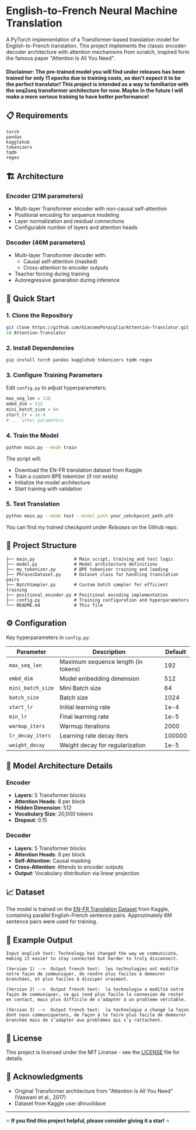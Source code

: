 # English-to-French Neural Machine Translation

A PyTorch implementation of a Transformer-based translation model for English-to-French translation. This project implements the classic encoder-decoder architecture with attention mechanisms from scratch, inspired form the famous paper "Attention Is All You Need".<br>
#### Disclaimer: The pre-trained model you will find under releases has been trained for only 11 epochs due to training costs, so don't expect it to be the perfect translator! This project is intended as a way to familiarize with the seq2seq transformer architecture for now. Maybe in the future I will make a more serious training to have better performance!

## 📋 Requirements

```
torch
pandas
kagglehub
tokenizers
tqdm
regex
```

## 🏗️ Architecture

### Encoder (21M parameters)
- Multi-layer Transformer encoder with non-causal self-attention
- Positional encoding for sequence modeling
- Layer normalization and residual connections
- Configurable number of layers and attention heads

### Decoder (46M parameters)
- Multi-layer Transformer decoder with:
  - Causal self-attention (masked)
  - Cross-attention to encoder outputs
- Teacher forcing during training
- Autoregressive generation during inference

## 🚀 Quick Start

### 1. Clone the Repository
```bash
git clone https://github.com/GiacomoPorpiglia/Attention-Translator.git
cd Attention-Translator
```

### 2. Install Dependencies
```bash
pip install torch pandas kagglehub tokenizers tqdm regex
```

### 3. Configure Training Parameters
Edit `config.py` to adjust hyperparameters:
```python
max_seq_len = 128
embd_dim = 512
mini_batch_size = 64
start_lr = 1e-4
# ... other parameters
```

### 4. Train the Model
```bash
python main.py --mode train
```

The script will:
- Download the EN-FR translation dataset from Kaggle
- Train a custom BPE tokenizer (if not exists)
- Initialize the model architecture
- Start training with validation

### 5. Test Translation
```bash
python main.py --mode test --model_path your_cehckpoint_path.pth
```
You can find my trained checkpoint under <i>Releases</i> on the Github repo.
## 📁 Project Structure

```
├── main.py               # Main script, training and test logic
├── model.py              # Model architecture definitions
├── my_tokenizer.py       # BPE tokenizer training and loading
├── PhrasesDataset.py     # Dataset class for handling translation pairs
├── BatchSampler.py       # Custom batch sampler for efficient training
├── positional_encoder.py # Positional encoding implementation
├── config.py             # Training configuration and hyperparameters
└── README.md             # This file
```

## ⚙️ Configuration

Key hyperparameters in `config.py`:

| Parameter | Description | Default |
|-----------|-------------|---------|
| `max_seq_len` | Maximum sequence length (in tokens) | 192 |
| `embd_dim` | Model embedding dimension | 512 |
| `mini_batch_size` | Mini Batch size | 64 |
| `batch_size` | Batch size | 1024 |
| `start_lr` | Initial learning rate | 1e-4 |
| `min_lr` | Final learning rate | 1e-5 |
| `warmup_iters` | Warmup iterations | 2000 |
| `lr_decay_iters` | Learning rate decay iters | 100000 |
| `weight_decay` | Weight decay for regularization | 1e-5 |

## 🔧 Model Architecture Details

### Encoder
- **Layers**: 5 Transformer blocks
- **Attention Heads**: 8 per block
- **Hidden Dimension**: 512
- **Vocabulary Size**: 20,000 tokens
- **Dropout**: 0.15

### Decoder
- **Layers**: 5 Transformer blocks
- **Attention Heads**: 8 per block
- **Self-Attention**: Causal masking
- **Cross-Attention**: Attends to encoder outputs
- **Output**: Vocabulary distribution via linear projection

## 📈 Dataset

The model is trained on the [EN-FR Translation Dataset](https://www.kaggle.com/datasets/dhruvildave/en-fr-translation-dataset) from Kaggle, containing parallel English-French sentence pairs. Approzimately 6M sentence pairs were used for training.


## 📝 Example Output

```
Input english text: Technology has changed the way we communicate, making it easier to stay connected but harder to truly disconnect.

(Version 1) -->  Output french text:  les technologies ont modifié notre façon de communiquer, de rendre plus faciles à demeurer branchées, et plus faciles à dissiper vraiment.

(Version 2) -->  Output french text:  la technologie a modifié notre façon de communiquer, ce qui rend plus facile la connexion de rester en contact, mais plus difficile de s’adapter à un problème véritable.

(Version 3) -->  Output french text:  la technologie a changé la façon dont nous communiquerons, de façon à le faire plus facile de demeurer branchée mais de s’adapter aux problèmes qui s’y rattachent.
```

## 📄 License

This project is licensed under the MIT License - see the [LICENSE](LICENSE) file for details.

## 🙏 Acknowledgments

- Original Transformer architecture from "Attention Is All You Need" (Vaswani et al., 2017)
- Dataset from Kaggle user dhruvildave

---

⭐ **If you find this project helpful, please consider giving it a star!** ⭐